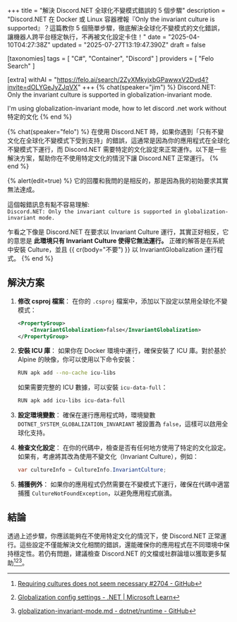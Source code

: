 +++
title = "解決 Discord.NET 全球化不變模式錯誤的 5 個步驟"
description = "Discord.NET 在 Docker 或 Linux 容器裡報『Only the invariant culture is supported』？這篇教你 5 個簡單步驟，徹底解決全球化不變模式的文化錯誤，讓機器人跨平台穩定執行，不再被文化設定卡住！"
date = "2025-04-10T04:27:38Z"
updated = "2025-07-27T13:19:47.390Z"
draft = false

[taxonomies]
tags = [ "C#", "Container", "Discord" ]
providers = [ "Felo Search" ]

[extra]
withAI = "<https://felo.ai/search/2ZyXMkyjxbGPawwxV2Dvd4?invite=dOLYGeJyZJqVX>"
+++
{% chat(speaker="jim") %}
Discord.NET: Only the invariant culture is supported in globalization-invariant mode.

I'm using globalization-invariant mode, how to let discord .net work without 特定的文化
{% end %}

{% chat(speaker="felo") %}
在使用 Discord.NET 時，如果你遇到「只有不變文化在全球化不變模式下受到支持」的錯誤，這通常是因為你的應用程式在全球化不變模式下運行，而 Discord.NET 需要特定的文化設定來正常運作。以下是一些解決方案，幫助你在不使用特定文化的情況下讓 Discord.NET 正常運行。
{% end %}

{% alert(edit=true) %}
它的回覆和我問的是相反的，那是因為我的初始要求其實無法達成。

這個報錯訊息有點不容易理解:  
`Discord.NET: Only the invariant culture is supported in globalization-invariant mode.`

乍看之下像是 Discord.NET 在要求以 Invariant Culture 運行，其實正好相反，它的意思是 **此環境只有 Invariant Culture 使得它無法運行。** 正確的解答是在系統中安裝 Culture，並且 {{ cr(body="不要") }} 以 InvariantGlobalization 運行程式。
{% end %}

## **解決方案**

1. **修改 csproj 檔案**：
   在你的 `.csproj` 檔案中，添加以下設定以禁用全球化不變模式：

   ```xml
   <PropertyGroup>
       <InvariantGlobalization>false</InvariantGlobalization>
   </PropertyGroup>
   ```

2. **安裝 ICU 庫**：
   如果你在 Docker 環境中運行，確保安裝了 ICU 庫。對於基於 Alpine 的映像，你可以使用以下命令安裝：

   ```bash
   RUN apk add --no-cache icu-libs
   ```

   如果需要完整的 ICU 數據，可以安裝 `icu-data-full`：

   ```bash
   RUN apk add icu-libs icu-data-full
   ```

3. **設定環境變數**：
   確保在運行應用程式時，環境變數 `DOTNET_SYSTEM_GLOBALIZATION_INVARIANT` 被設置為 `false`，這樣可以啟用全球化支持。

4. **檢查文化設定**：
   在你的代碼中，檢查是否有任何地方使用了特定的文化設定。如果有，考慮將其改為使用不變文化（Invariant Culture），例如：

   ```cs
   var cultureInfo = CultureInfo.InvariantCulture;
   ```

5. **捕獲例外**：
   如果你的應用程式仍然需要在不變模式下運行，確保在代碼中適當捕獲 `CultureNotFoundException`，以避免應用程式崩潰。

## **結論**

透過上述步驟，你應該能夠在不使用特定文化的情況下，使 Discord.NET 正常運行。這些設定不僅能解決文化相關的錯誤，還能確保你的應用程式在不同環境中保持穩定性。若仍有問題，建議檢查 Discord.NET 的文檔或社群論壇以獲取更多幫助[^1][^2][^4]。

[^1]: [Requiring cultures does not seem necessary #2704 - GitHub](https://github.com/discord-net/Discord.Net/issues/2704)
[^2]: [Globalization config settings - .NET | Microsoft Learn](https://learn.microsoft.com/en-us/dotnet/core/runtime-config/globalization)
[^4]: [globalization-invariant-mode.md - dotnet/runtime - GitHub](https://github.com/dotnet/runtime/blob/main/docs/design/features/globalization-invariant-mode.md)
